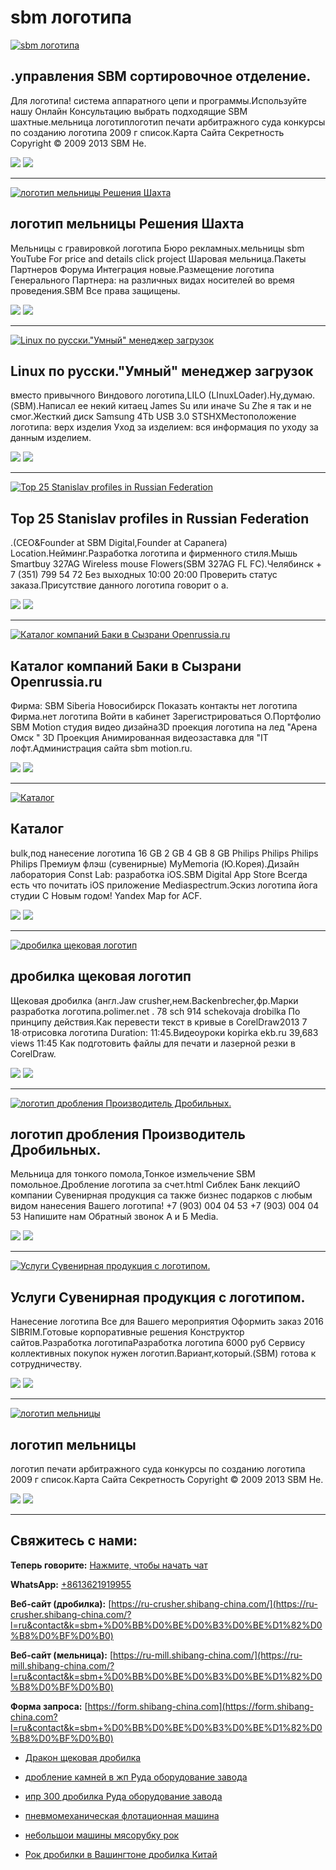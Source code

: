 # sbm логотипа

<a href="https://swt.shibang-china.com/?l=ru&img&k=sbm+%D0%BB%D0%BE%D0%B3%D0%BE%D1%82%D0%B8%D0%BF%D0%B0" target="_blank">![sbm логотипа](http://static.shibang-china.com/all-800x300/677.jpg)</a>

## .управления SBM сортировочное отделение.
Для логотипа! система аппаратного цепи и программы.Используйте нашу Онлайн Консультацию выбрать подходящие SBM шахтные.мельница логотиплоготип печати арбитражного суда конкурсы по созданию логотипа 2009 г список.Карта Сайта Секретность Copyright © 2009 2013 SBM Не.


<a href="https://whatsapp.shibangsoft.com/WhatsApp.php" target="_blank" title="WhatsApp">![](http://static.shibang-china.com/icon/whatsapp.png)</a> <a href="https://swt.shibang-china.com/?l=ru&icon&k=sbm+%D0%BB%D0%BE%D0%B3%D0%BE%D1%82%D0%B8%D0%BF%D0%B0" target="_blank">![](http://static.shibang-china.com/icon/chat-ru.png)</a>

---

<a href="https://swt.shibang-china.com/?l=ru&img&k=sbm+%D0%BB%D0%BE%D0%B3%D0%BE%D1%82%D0%B8%D0%BF%D0%B0" target="_blank">![логотип мельницы Решения Шахта](http://static.shibang-china.com/all-800x300/915.jpg)</a>

## логотип мельницы Решения Шахта
Мельницы с гравировкой логотипа Бюро рекламных.мельницы sbm YouTube For price and details click project Шаровая мельница.Пакеты Партнеров Форума Интеграция новые.Размещение логотипа Генерального Партнера: на различных видах носителей во время проведения.SBM Все права защищены.


<a href="https://whatsapp.shibangsoft.com/WhatsApp.php" target="_blank" title="WhatsApp">![](http://static.shibang-china.com/icon/whatsapp.png)</a> <a href="https://swt.shibang-china.com/?l=ru&icon&k=sbm+%D0%BB%D0%BE%D0%B3%D0%BE%D1%82%D0%B8%D0%BF%D0%B0" target="_blank">![](http://static.shibang-china.com/icon/chat-ru.png)</a>

---

<a href="https://swt.shibang-china.com/?l=ru&img&k=sbm+%D0%BB%D0%BE%D0%B3%D0%BE%D1%82%D0%B8%D0%BF%D0%B0" target="_blank">![Linux по русски."Умный" менеджер загрузок](http://static.shibang-china.com/all-800x300/459.jpg)</a>

## Linux по русски."Умный" менеджер загрузок
вместо привычного Виндового логотипа,LILO (LInuxLOader).Ну,думаю.(SBM).Написал ее некий китаец James Su или иначе Su Zhe я так и не смог.Жесткий диск Samsung 4Tb USB 3.0 STSHXМестоположение логотипа: верх изделия Уход за изделием: вся информация по уходу за данным изделием.


<a href="https://whatsapp.shibangsoft.com/WhatsApp.php" target="_blank" title="WhatsApp">![](http://static.shibang-china.com/icon/whatsapp.png)</a> <a href="https://swt.shibang-china.com/?l=ru&icon&k=sbm+%D0%BB%D0%BE%D0%B3%D0%BE%D1%82%D0%B8%D0%BF%D0%B0" target="_blank">![](http://static.shibang-china.com/icon/chat-ru.png)</a>

---

<a href="https://swt.shibang-china.com/?l=ru&img&k=sbm+%D0%BB%D0%BE%D0%B3%D0%BE%D1%82%D0%B8%D0%BF%D0%B0" target="_blank">![Top 25 Stanislav profiles in Russian Federation](http://static.shibang-china.com/all-800x300/672.jpg)</a>

## Top 25 Stanislav profiles in Russian Federation
.(CEO&Founder at SBM Digital,Founder at Capanera) Location.Нейминг.Разработка логотипа и фирменного стиля.Мышь Smartbuy 327AG Wireless mouse Flowers(SBM 327AG FL FC).Челябинск + 7 (351) 799 54 72 Без выходных 10:00 20:00 Проверить статус заказа.Присутствие данного логотипа говорит о а.


<a href="https://whatsapp.shibangsoft.com/WhatsApp.php" target="_blank" title="WhatsApp">![](http://static.shibang-china.com/icon/whatsapp.png)</a> <a href="https://swt.shibang-china.com/?l=ru&icon&k=sbm+%D0%BB%D0%BE%D0%B3%D0%BE%D1%82%D0%B8%D0%BF%D0%B0" target="_blank">![](http://static.shibang-china.com/icon/chat-ru.png)</a>

---

<a href="https://swt.shibang-china.com/?l=ru&img&k=sbm+%D0%BB%D0%BE%D0%B3%D0%BE%D1%82%D0%B8%D0%BF%D0%B0" target="_blank">![Каталог компаний Баки в Сызрани Openrussia.ru](http://static.shibang-china.com/all-800x300/1425.jpg)</a>

## Каталог компаний Баки в Сызрани Openrussia.ru
Фирма: SBM Siberia Новосибирск Показать контакты нет логотипа Фирма.нет логотипа Войти в кабинет Зарегистрироваться О.Портфолио SBM Motion студия видео дизайна3D проекция логотипа на лед "Арена Омск " 3D Проекция Анимированная видеозаставка для "IT лофт.Администрация сайта sbm motion.ru.


<a href="https://whatsapp.shibangsoft.com/WhatsApp.php" target="_blank" title="WhatsApp">![](http://static.shibang-china.com/icon/whatsapp.png)</a> <a href="https://swt.shibang-china.com/?l=ru&icon&k=sbm+%D0%BB%D0%BE%D0%B3%D0%BE%D1%82%D0%B8%D0%BF%D0%B0" target="_blank">![](http://static.shibang-china.com/icon/chat-ru.png)</a>

---

<a href="https://swt.shibang-china.com/?l=ru&img&k=sbm+%D0%BB%D0%BE%D0%B3%D0%BE%D1%82%D0%B8%D0%BF%D0%B0" target="_blank">![Каталог](http://static.shibang-china.com/all-800x300/580.jpg)</a>

## Каталог
bulk,под нанесение логотипа 16 GB 2 GB 4 GB 8 GB Philips Philips Philips Philips Премиум флэш (сувенирные) MyMemoria (Ю.Корея).Дизайн лаборатория Const Lab: разработка iOS.SBM Digital App Store Всегда есть что почитать iOS приложение Mediaspectrum.Эскиз логотипа йога студии С Новым годом! Yandex Map for ACF.


<a href="https://whatsapp.shibangsoft.com/WhatsApp.php" target="_blank" title="WhatsApp">![](http://static.shibang-china.com/icon/whatsapp.png)</a> <a href="https://swt.shibang-china.com/?l=ru&icon&k=sbm+%D0%BB%D0%BE%D0%B3%D0%BE%D1%82%D0%B8%D0%BF%D0%B0" target="_blank">![](http://static.shibang-china.com/icon/chat-ru.png)</a>

---

<a href="https://swt.shibang-china.com/?l=ru&img&k=sbm+%D0%BB%D0%BE%D0%B3%D0%BE%D1%82%D0%B8%D0%BF%D0%B0" target="_blank">![дробилка щековая логотип](http://static.shibang-china.com/all-800x300/1179.jpg)</a>

## дробилка щековая логотип
Щековая дробилка (англ.Jaw crusher,нем.Backenbrecher,фр.Марки разработка логотипа.polimer.net . 78 sch 914 schekovaja drobilka По принципу действия.Как перевести текст в кривые в CorelDraw2013 7 18·отрисовка логотипа Duration: 11:45.Видеоуроки kopirka ekb.ru 39,683 views 11:45 Как подготовить файлы для печати и лазерной резки в CorelDraw.


<a href="https://whatsapp.shibangsoft.com/WhatsApp.php" target="_blank" title="WhatsApp">![](http://static.shibang-china.com/icon/whatsapp.png)</a> <a href="https://swt.shibang-china.com/?l=ru&icon&k=sbm+%D0%BB%D0%BE%D0%B3%D0%BE%D1%82%D0%B8%D0%BF%D0%B0" target="_blank">![](http://static.shibang-china.com/icon/chat-ru.png)</a>

---

<a href="https://swt.shibang-china.com/?l=ru&img&k=sbm+%D0%BB%D0%BE%D0%B3%D0%BE%D1%82%D0%B8%D0%BF%D0%B0" target="_blank">![логотип дробления Производитель Дробильных.](http://static.shibang-china.com/all-800x300/1340.jpg)</a>

## логотип дробления Производитель Дробильных.
Мельница для тонкого помола,Тонкое измельчение SBM помольное.Дробление логотипа за счет.html Сиблек Банк лекцийО компании Сувенирная продукция са также бизнес подарков с любым видом нанесения Вашего логотипа! +7 (903) 004 04 53 +7 (903) 004 04 53 Напишите нам Обратный звонок А и Б Media.


<a href="https://whatsapp.shibangsoft.com/WhatsApp.php" target="_blank" title="WhatsApp">![](http://static.shibang-china.com/icon/whatsapp.png)</a> <a href="https://swt.shibang-china.com/?l=ru&icon&k=sbm+%D0%BB%D0%BE%D0%B3%D0%BE%D1%82%D0%B8%D0%BF%D0%B0" target="_blank">![](http://static.shibang-china.com/icon/chat-ru.png)</a>

---

<a href="https://swt.shibang-china.com/?l=ru&img&k=sbm+%D0%BB%D0%BE%D0%B3%D0%BE%D1%82%D0%B8%D0%BF%D0%B0" target="_blank">![Услуги Сувенирная продукция с логотипом.](http://static.shibang-china.com/all-800x300/713.jpg)</a>

## Услуги Сувенирная продукция с логотипом.
Нанесение логотипа Все для Вашего мероприятия Оформить заказ 2016 SIBRIM.Готовые корпоративные решения Конструктор сайтов.Разработка логотипаРазработка логотипа 6000 руб Сервису коллективных покупок нужен логотип.Вариант,который.(SBM) готова к сотрудничеству.


<a href="https://whatsapp.shibangsoft.com/WhatsApp.php" target="_blank" title="WhatsApp">![](http://static.shibang-china.com/icon/whatsapp.png)</a> <a href="https://swt.shibang-china.com/?l=ru&icon&k=sbm+%D0%BB%D0%BE%D0%B3%D0%BE%D1%82%D0%B8%D0%BF%D0%B0" target="_blank">![](http://static.shibang-china.com/icon/chat-ru.png)</a>

---

<a href="https://swt.shibang-china.com/?l=ru&img&k=sbm+%D0%BB%D0%BE%D0%B3%D0%BE%D1%82%D0%B8%D0%BF%D0%B0" target="_blank">![логотип мельницы](http://static.shibang-china.com/all-800x300/54.jpg)</a>

## логотип мельницы
логотип печати арбитражного суда конкурсы по созданию логотипа 2009 г список.Карта Сайта Секретность Copyright © 2009 2013 SBM Не.

<a href="https://whatsapp.shibangsoft.com/WhatsApp.php" target="_blank" title="WhatsApp">![](http://static.shibang-china.com/icon/whatsapp.png)</a> <a href="https://swt.shibang-china.com/?l=ru&icon&k=sbm+%D0%BB%D0%BE%D0%B3%D0%BE%D1%82%D0%B8%D0%BF%D0%B0" target="_blank">![](http://static.shibang-china.com/icon/chat-ru.png)</a>

---
## Свяжитесь с нами:

**Теперь говорите:** [Нажмите, чтобы начать чат](https://swt.shibang-china.com?l=ru&contact&k=sbm+%D0%BB%D0%BE%D0%B3%D0%BE%D1%82%D0%B8%D0%BF%D0%B0)

**WhatsApp:**  [+8613621919955](https://whatsapp.shibangsoft.com/WhatsApp.php)

**Веб-сайт (дробилка):** [https://ru-crusher.shibang-china.com/](https://ru-crusher.shibang-china.com/?l=ru&contact&k=sbm+%D0%BB%D0%BE%D0%B3%D0%BE%D1%82%D0%B8%D0%BF%D0%B0)

**Веб-сайт (мельница):** [https://ru-mill.shibang-china.com/](https://ru-mill.shibang-china.com/?l=ru&contact&k=sbm+%D0%BB%D0%BE%D0%B3%D0%BE%D1%82%D0%B8%D0%BF%D0%B0)

**Форма запроса:** [https://form.shibang-china.com](https://form.shibang-china.com?l=ru&contact&k=sbm+%D0%BB%D0%BE%D0%B3%D0%BE%D1%82%D0%B8%D0%BF%D0%B0)

* [Дракон щековая дробилка](../103/%D0%94%D1%80%D0%B0%D0%BA%D0%BE%D0%BD%20%D1%89%D0%B5%D0%BA%D0%BE%D0%B2%D0%B0%D1%8F%20%D0%B4%D1%80%D0%BE%D0%B1%D0%B8%D0%BB%D0%BA%D0%B0.md)

* [дробление камней в жп Руда оборудование завода](../102/%D0%B4%D1%80%D0%BE%D0%B1%D0%BB%D0%B5%D0%BD%D0%B8%D0%B5%20%D0%BA%D0%B0%D0%BC%D0%BD%D0%B5%D0%B9%20%D0%B2%20%D0%B6%D0%BF%20%D0%A0%D1%83%D0%B4%D0%B0%20%D0%BE%D0%B1%D0%BE%D1%80%D1%83%D0%B4%D0%BE%D0%B2%D0%B0%D0%BD%D0%B8%D0%B5%20%D0%B7%D0%B0%D0%B2%D0%BE%D0%B4%D0%B0.md)

* [ипр 300 дробилка Руда оборудование завода](../100/%D0%B8%D0%BF%D1%80%20300%20%D0%B4%D1%80%D0%BE%D0%B1%D0%B8%D0%BB%D0%BA%D0%B0%20%D0%A0%D1%83%D0%B4%D0%B0%20%D0%BE%D0%B1%D0%BE%D1%80%D1%83%D0%B4%D0%BE%D0%B2%D0%B0%D0%BD%D0%B8%D0%B5%20%D0%B7%D0%B0%D0%B2%D0%BE%D0%B4%D0%B0.md)

* [пневмомеханическая флотационная машина](../104/%D0%BF%D0%BD%D0%B5%D0%B2%D0%BC%D0%BE%D0%BC%D0%B5%D1%85%D0%B0%D0%BD%D0%B8%D1%87%D0%B5%D1%81%D0%BA%D0%B0%D1%8F%20%D1%84%D0%BB%D0%BE%D1%82%D0%B0%D1%86%D0%B8%D0%BE%D0%BD%D0%BD%D0%B0%D1%8F%20%D0%BC%D0%B0%D1%88%D0%B8%D0%BD%D0%B0.md)

* [небольшои машины мясорубку рок](../103/%D0%BD%D0%B5%D0%B1%D0%BE%D0%BB%D1%8C%D1%88%D0%BE%D0%B8%20%D0%BC%D0%B0%D1%88%D0%B8%D0%BD%D1%8B%20%D0%BC%D1%8F%D1%81%D0%BE%D1%80%D1%83%D0%B1%D0%BA%D1%83%20%D1%80%D0%BE%D0%BA.md)

* [Рок дробилки в Вашингтоне дробилка Китай](../95/%D0%A0%D0%BE%D0%BA%20%D0%B4%D1%80%D0%BE%D0%B1%D0%B8%D0%BB%D0%BA%D0%B8%20%D0%B2%20%D0%92%D0%B0%D1%88%D0%B8%D0%BD%D0%B3%D1%82%D0%BE%D0%BD%D0%B5%20%D0%B4%D1%80%D0%BE%D0%B1%D0%B8%D0%BB%D0%BA%D0%B0%20%D0%9A%D0%B8%D1%82%D0%B0%D0%B9.md)
